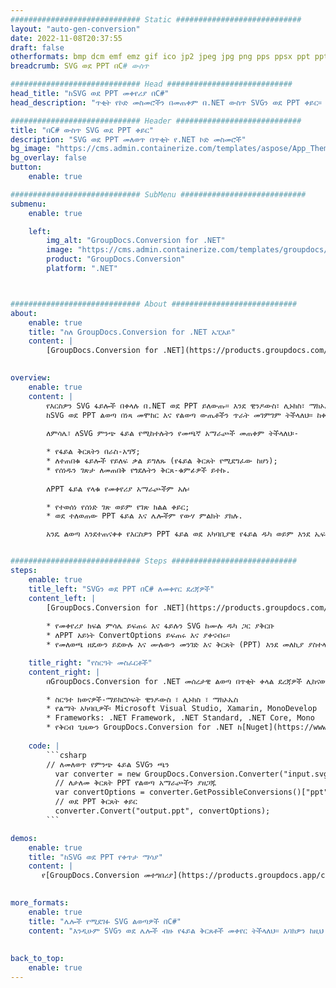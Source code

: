 ```yaml
---
############################# Static ############################
layout: "auto-gen-conversion"
date: 2022-11-08T20:37:55
draft: false
otherformats: bmp dcm emf emz gif ico jp2 jpeg jpg png pps ppsx ppt pptx psb psd svg svgz tga tif tiff webp wmf wmz
breadcrumb: SVG ወደ PPT በC# ውስጥ

############################# Head ############################
head_title: "ከSVG ወደ PPT መቀየሪያ በC#"
head_description: "ጥቂት የኮድ መስመሮችን በመጠቀም በ.NET ውስጥ SVGን ወደ PPT ቀይር። ከ160 በላይ የፋይል ቅርጸቶችን ለመቀየር የGroupDocs Document Conversion API ተጠቀም።"

############################# Header ############################
title: "በC# ውስጥ SVG ወደ PPT ቀይር"
description: "SVG ወደ PPT መለወጥ በጥቂት የ.NET ኮድ መስመሮች"
bg_image: "https://cms.admin.containerize.com/templates/aspose/App_Themes/V3/images/bg/header1.png"
bg_overlay: false
button:
    enable: true

############################# SubMenu ############################
submenu:
    enable: true

    left:
        img_alt: "GroupDocs.Conversion for .NET"
        image: "https://cms.admin.containerize.com/templates/groupdocs/images/product-logos/90x90-noborder/groupdocs-conversion-net.png"
        product: "GroupDocs.Conversion"
        platform: ".NET"



############################# About ############################
about:
    enable: true
    title: "ስለ GroupDocs.Conversion for .NET ኤፒአይ"
    content: |
        [GroupDocs.Conversion for .NET](https://products.groupdocs.com/conversion/net/) የማይክሮሶፍት ዎርድን፣ ኤክሴልን፣ ፓወር ፖይንት፣ ፒዲኤፍ፣ ቪዚዮ እና ሌሎች ቅርጸቶችን ለመቀየር ጥቅም ላይ ሊውል ይችላል። GroupDocs.Conversion ከፍተኛ አፈጻጸም በሚያስፈልግበት ለኋላ-መጨረሻ እና ውስጣዊ ስርዓቶች ተስማሚ የሆነ ራሱን የቻለ ኤፒአይ ነው። እንደ Microsoft ወይም Open Office ባሉ ሶፍትዌሮች ላይ የተመካ አይደለም.
    

overview:
    enable: true
    content: |
        የእርስዎን SVG ፋይሎች በቀላሉ በ.NET ወደ PPT ይለውጡ። እንደ ዊንዶውስ፣ ሊኑክስ፣ ማክኦኤስ ባሉ በማንኛውም የመሳሪያ ስርዓት ላይ ሁለት የC# ኮድ መስመሮችን መጠቀም ይችላሉ።
        ከSVG ወደ PPT ልወጣ በነጻ መሞከር እና የልወጣ ውጤቶችን ጥራት መገምገም ትችላለህ። ከቀላል የፋይል ልወጣ ሁኔታዎች ጋር ምንጭ SVG ፋይልን ለመጫን እና ውጤቱን PPTን ለማስቀመጥ ተጨማሪ የላቁ አማራጮችን መሞከር ትችላለህ። 
        
        ለምሳሌ፣ ለSVG ምንጭ ፋይል የሚከተሉትን የመጫኛ አማራጮች መጠቀም ትችላለህ፡-

        * የፋይል ቅርጸትን በራስ-አግኝ;
        * ለተጠበቁ ፋይሎች የይለፍ ቃል ይግለጹ (የፋይል ቅርጸት የሚደግፈው ከሆነ);
        * የሰነዱን ገጽታ ለመጠበቅ የጎደሉትን ቅርጸ-ቁምፊዎች ይተኩ.
        
        ለPPT ፋይል የላቁ የመቀየሪያ አማራጮችም አሉ፡

        * የተወሰነ የሰነድ ገጽ ወይም የገጽ ክልል ቀይር;
        * ወደ ተለወጠው PPT ፋይል እና ሌሎችም የውሃ ምልክት ያክሉ.

        አንዴ ልወጣ እንደተጠናቀቀ የእርስዎን PPT ፋይል ወደ አካባቢያዊ የፋይል ዱካ ወይም እንደ ኤፍቲፒ፣ Amazon S3፣ Google Drive፣ Dropbox ወዘተ የመሳሰሉ የሶስተኛ ወገን ማከማቻ ማስቀመጥ ይችላሉ። እባክዎን ያስተውሉ - SVGን ወደ {{ ለመቀየር ምንም ተጨማሪ ሶፍትዌር መጫን አያስፈልግም - እንደ MS Office፣ Open Office፣ Adobe Acrobat Reader ወዘተ።


############################# Steps ############################
steps:
    enable: true
    title_left: "SVGን ወደ PPT በC# ለመቀየር ደረጃዎች"
    content_left: |
        [GroupDocs.Conversion for .NET](https://products.groupdocs.com/conversion/net/) ገንቢዎች የSVG ፋይልን ወደ PPT በጥቂት የኮድ መስመሮች እንዲቀይሩት ቀላል ያደርገዋል።
        
        * የመቀየሪያ ክፍል ምሳሌ ይፍጠሩ እና ፋይሉን SVG ከሙሉ ዱካ ጋር ያቅርቡ
        * ለPPT አይነት ConvertOptions ይፍጠሩ እና ያቀናብሩ።
        * የመለወጫ ዘዴውን ይደውሉ እና ሙሉውን መንገድ እና ቅርጸት (PPT) እንደ መለኪያ ያስተላልፉ

    title_right: "የስርዓት መስፈርቶች"
    content_right: |
        በGroupDocs.Conversion for .NET መሰረታዊ ልወጣ በጥቂት ቀላል ደረጃዎች ሊከናወን ይችላል። የእኛ ኤፒአይዎች በሁሉም ዋና መድረኮች እና ኦፕሬቲንግ ሲስተሞች ላይ ይደገፋሉ። ከዚህ በታች ያለውን ኮድ ከመፈፀምዎ በፊት የሚከተሉት ቅድመ ሁኔታዎች በስርዓትዎ ላይ መጫኑን ያረጋግጡ።

        * ስርዓተ ክወናዎች-ማይክሮሶፍት ዊንዶውስ ፣ ሊኑክስ ፣ ማክኦኤስ
        * የልማት አካባቢዎች፡ Microsoft Visual Studio, Xamarin, MonoDevelop
        * Frameworks: .NET Framework, .NET Standard, .NET Core, Mono
        * የቅርብ ጊዜውን GroupDocs.Conversion for .NET ከ[Nuget](https://www.nuget.org/packages/groupdocs.conversion) ያግኙ
         
    code: |
        ```csharp    
        // ለመለወጥ የምንጭ ፋይል SVGን ጫን
          var converter = new GroupDocs.Conversion.Converter("input.svg");
          // ለታለመ ቅርጸት PPT የልወጣ አማራጮችን ያዘጋጁ
          var convertOptions = converter.GetPossibleConversions()["ppt"].ConvertOptions;
          // ወደ PPT ቅርጸት ቀይር
          converter.Convert("output.ppt", convertOptions);
        ```

demos:
    enable: true
    title: "ከSVG ወደ PPT የቀጥታ ማሳያ"
    content: |
       የ[GroupDocs.Conversion መተግበሪያ](https://products.groupdocs.app/conversion/family) ድር ጣቢያን በመጎብኘት SVGን ወደ PPT ቀይር። የመስመር ላይ ማሳያ የሚከተሉትን ጥቅሞች አሉት
          

more_formats:
    enable: true
    title: "ሌሎች የሚደገፉ SVG ልወጣዎች በC#"
    content: "እንዲሁም SVGን ወደ ሌሎች ብዙ የፋይል ቅርጸቶች መቀየር ትችላለህ። እባክዎን ከዚህ በታች ያለውን ዝርዝር ይመልከቱ።"
       
       
back_to_top:
    enable: true
---
```


